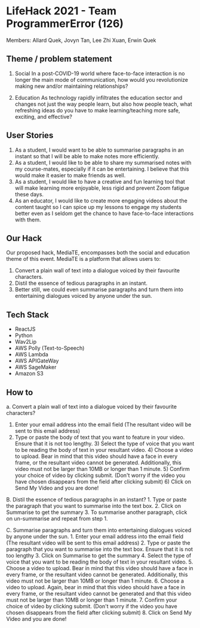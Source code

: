 # LifeHack 2021 - Team ProgrammerError (126)
Members: Allard Quek, Jovyn Tan, Lee Zhi Xuan, Erwin Quek


## Theme / problem statement

1. Social
In a post-COVID-19 world where face-to-face interaction is no longer the main mode of communication, how would you revolutionize making new and/or maintaining relationships?

2. Education
As technology rapidly infiltrates the education sector and changes not just the way people learn, but also how people teach, what refreshing ideas do you have to make learning/teaching more safe, exciting, and effective?

## User Stories

1. As a student, I would want to be able to summarise paragraphs in an instant so that I will be able to make notes more efficiently.
2. As a student, I would like to be able to share my summarised notes with my course-mates, especially if it can be entertaining. I believe that this would make it easier to make friends as well. 
3. As a student, I would like to have a creative and fun learning tool that will make learning more enjoyable, less rigid and prevent Zoom fatigue these days.
4. As an educator, I would like to create more engaging videos about the content taught so I can spice up my lessons to engage my students better even as I seldom get the chance to have face-to-face interactions with them. 

## Our Hack

Our proposed hack, MediaTE, encompasses both the social and education theme of this event. MediaTE is a platform that allows users to:

1. Convert a plain wall of text into a dialogue voiced by their favourite characters.
2. Distil the essence of tedious paragraphs in an instant.
3. Better still, we could even summarise paragraphs and turn them into entertaining dialogues voiced by anyone under the sun.

## Tech Stack

- ReactJS
- Python
- Wav2Lip
- AWS Polly (Text-to-Speech)
- AWS Lambda
- AWS APIGateWay
- AWS SageMaker
- Amazon S3

## How to

a. Convert a plain wall of text into a dialogue voiced by their favourite characters?
1. Enter your email address into the email field (The resultant video will be sent to this email address)
2. Type or paste the body of text that you want to feature in your video. Ensure that it is not too lengthy.
    3) Select the type of voice that you want to be reading the body of text in your resultant video.
    4) Choose a video to upload. Bear in mind that this video should have a face in every frame, or the resultant video cannot be generated. Additionally, this video must not be larger than 10MB or longer than 1 minute. 
    5) Confirm your choice of video by clicking submit. (Don't worry if the video you have chosen disappears from the field after clicking submit)
    6) Click on Send My Video and you are done!


B. Distil the essence of tedious paragraphs in an instant?
    1. Type or paste the paragraph that you want to summarise into the text box.
    2. Click on Summarise to get the summary
    3. To summarise another paragraph, click on un-summarise and repeat from step 1.


C. Summarise paragraphs and turn them into entertaining dialogues voiced by anyone under the sun.
    1. Enter your email address into the email field (The resultant video will be sent to this email address)
    2. Type or paste the paragraph that you want to summarise into the text box. Ensure that it is not too lengthy
    3. Click on Summarise to get the summary
    4. Select the type of voice that you want to be reading the body of text in your resultant video.
    5. Choose a video to upload. Bear in mind that this video should have a face in every frame, or the resultant video cannot be generated. Additionally, this video must not be larger than 10MB or longer than 1 minute.
    6. Choose a video to upload. Again, bear in mind that this video should have a face in every frame, or the resultant video cannot be generated and that this video must not be larger than 10MB or longer than 1 minute. 
    7. Confirm your choice of video by clicking submit. (Don't worry if the video you have chosen disappears from the field after clicking submit)
    8. Click on Send My Video and you are done!

